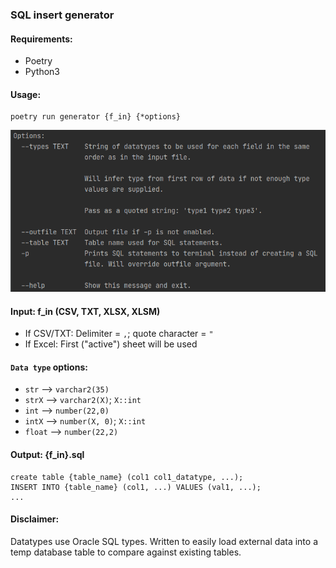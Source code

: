 ### SQL insert generator

#### Requirements:
- Poetry
- Python3

#### Usage:
    poetry run generator {f_in} {*options}
![poetry run generator --help](images/cli_usage.png)

#### Input: f_in (CSV, TXT, XLSX, XLSM)
- If CSV/TXT: Delimiter = `,`; quote character = `"`
- If Excel: First ("active") sheet will be used

#### `Data type` options:
- `str` --> `varchar2(35)`
- `strX` --> `varchar2(X)`; `X::int`
- `int` --> `number(22,0)`
- `intX` --> `number(X, 0)`; `X::int`
- `float` --> `number(22,2)`

#### Output: {f_in}.sql
```
create table {table_name} (col1 col1_datatype, ...);
INSERT INTO {table_name} (col1, ...) VALUES (val1, ...);
...
```

#### Disclaimer:
Datatypes use Oracle SQL types. Written to easily load external data into a temp database table to compare against existing tables.
